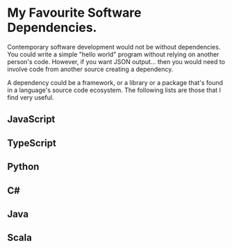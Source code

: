 # My Favourite Software Dependencies.

Contemporary software development would not be without dependencies. You could write a simple "hello world" program without relying on another person's code. However, if you want JSON output... then you would need to involve code from another source creating a dependency.

A dependency could be a framework, or a library or a package that's found in a language's source code ecosystem. The following lists are those that I find very useful.

## JavaScript



## TypeScript



## Python



## C#



## Java



## Scala


